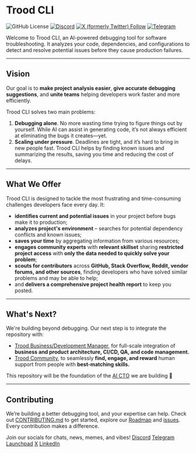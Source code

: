 # Trood CLI

![GitHub License](https://img.shields.io/github/license/TroodInc/trood?label=License)
[![Discord](https://img.shields.io/discord/965192030273802290?style=flat&logo=discord&label=Community&logoColor=%23ffffff&color=%235865F2)](https://discord.gg/ktPZ8cDxCT)
[![X (formerly Twitter) Follow](https://img.shields.io/twitter/follow/troodinc?label=Run%20on%20%40troodinc)](https://x.com/troodinc)
[![Telegram](https://img.shields.io/badge/Run_on_@troodcommunity-24a1d3?logo=telegram&logoColor=white)](https://t.me/troodcommunity)

Welcome to Trood CLI, an AI-powered debugging tool for software troubleshooting. It analyzes your code, dependencies, and configurations to detect and resolve potential issues before they cause production failures.

---

## Vision  

Our goal is to **make project analysis easier**, **give accurate debugging suggestions**, and **unite teams** helping developers work faster and more efficiently.

Trood CLI solves two main problems:

1. **Debugging alone**. No more wasting time trying to figure things out by yourself. While AI can assist in generating code, it’s not always efficient at eliminating the bugs it creates—yet.
2. **Scaling under pressure**. Deadlines are tight, and it’s hard to bring in new people fast. Trood CLI helps by finding known issues and summarizing the results, saving you time and reducing the cost of delays.

---

## What We Offer

Trood CLI is designed to tackle the most frustrating and time-consuming challenges developers face every day. It:
- **identifies current and potential issues** in your project before bugs make it to production;
- **analyzes project's environment** – searches for potential dependency conflicts and known issues;
- **saves your time** by aggregating information from various resources;
- **engages community experts** with **relevant skillset** sharing **restricted project access** with **only the data needed to quickly solve your problem**;
- **scouts for contributors** across **GitHub, Stack Overflow, Reddit, vendor forums, and other sources**, finding developers who have solved similar problems and may be able to help;
- and **delivers a comprehensive project health report** to keep you posted.

---

## What's Next?

We're building beyond debugging. Our next step is to integrate the repository with:

- [Trood Business/Development Manager](https://trood.com/bdm), for full-scale integration of **business and product architecture, CI/CD, QA, and code management.**
- [Trood Community](https://trood.com/launchpad), to seamlessly **find, engage, and reward** human support from people with **best-matching skills.**

This repository will be the foundation of the [AI CTO](https://drive.google.com/file/d/1vwete0vAPcEDZrBoGUNRTiJx6OMET9-o/view) we are building 👀

---

## Contributing

We’re building a better debugging tool, and your expertise can help. Check out [CONTRIBUTING.md](https://github.com/TroodInc/trood/blob/main/CONTRIBUTING.md) to get started, explore our [Roadmap](https://github.com/TroodInc/trood/issues/18) and [issues](https://github.com/TroodInc/trood/issues). Every contribution makes a difference.

Join our socials for chats, news, memes, and vibes!
[Discord](https://discord.gg/ktPZ8cDxCT)
[Telegram](https://t.me/troodcommunity)
[Launchpad](trood.com/laaunchpad) 
[X](trood.com/troodinc)
[LinkedIn](https://www.linkedin.com/company/troodinc)
